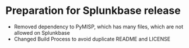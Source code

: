 # Preparation for Splunkbase release
- Removed dependency to PyMISP, which has many files, which are not allowed on Splunkbase
- Changed Build Process to avoid duplicate README and LICENSE